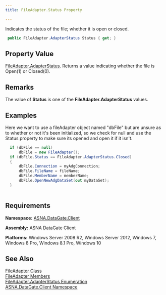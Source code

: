 ```yaml
---
title: FileAdapter.Status Property

---
```


<span>Indicates the status of the file; whether it is open or closed. </span> 

```cs
 public FileAdapter.AdapterStatus Status { get; }
```

## Property Value

[FileAdapter.AdapterStatus](file-adapter-adapter-status-enumeration.html). Returns a value indicating whether the file is Open(1) or Closed(0).
## Remarks

The value of **Status** is one of the **FileAdapter.AdapterStatus** values.
## Examples

Here we want to use a fileAdapter object named "dbFile" but are unsure as to whether or not it's been initialized, so we check for null and use the Status property to make sure its opened and open it if it isn't.

```cs 
  if (dbFile == null)
      dbFile = new FileAdapter();
  if (dbFile.Status == FileAdapter.AdapterStatus.Closed)
  {
      dbFile.Connection = myAdgConnection;
      dbFile.FileName = fileName;
      dbFile.MemberName = memberName;
      dbFile.OpenNewAdgDataSet(out myDataSet);
  }
  
```


## Requirements

**Namespace:** [ASNA.DataGate.Client](datagate-client-namespace.html) 

**Assembly:** ASNA DataGate Client

**Platforms:** Windows Server 2008 R2, Windows Server 2012, Windows 7, Windows 8 Pro, Windows 8.1 Pro, Windows 10
## See Also


[FileAdapter Class](file-adapter-class.html)
      <br />
[FileAdapter Members](file-adapter-members.html)
      <br />
      [FileAdapter.AdapterStatus 
					Enumeration](file-adapter-adapter-status-enumeration.html)
      <br />
      [ASNA.DataGate.Client 
					Namespace](datagate-client-namespace.html)  

